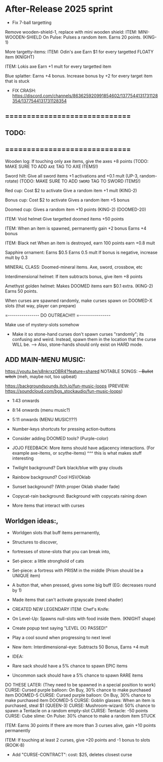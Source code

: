 

# After-Release 2025 sprint

- Fix 7-ball targetting


Remove wooden-shield-1, replace with mini wooden shield:
ITEM: MINI-WOODEN-SHIELD
On Pulse:
Pulses a random item.
Earns 20 points.
(KING-1)


More targetty-items:
ITEM: Odin's axe
Earn $1 for every targetted FLOATY item
(KNIGHT)

ITEM: Lokis axe
Earn +1 mult for every targetted item

Blue splatter:
Earns +4 bonus.
Increase bonus by +2 for every target item that is stuck



- FIX CRASH:
https://discord.com/channels/863625920991854602/1377544131731128354/1377544131731128354

## =============================
## TODO:
## =============================

Wooden log:
If touching only axe items, give the axes +8 points
(TODO: MAKE SURE TO ADD `AXE` TAG TO AXE ITEMS!)


Sword hilt:
Give all sword items +1 activations and +0.1 mult (UP-3, random-rotate)
(TODO: MAKE SURE TO ADD `SWORD` TAG TO SWORD ITEMS!)

Red cup:
Cost $2 to activate
Give a random item +1 mult (KING-2)

Bonus cup:
Cost $2 to activate
Gives a random item +5 bonus

Doomed cup:
Gives a random item +10 points (KING-2)
(DOOMED-20)




ITEM: Void helmet
Give targetted doomed items +50 points

ITEM:
When an item is spawned, 
permanently gain +2 bonus
Earns +4 bonus

ITEM: Black net
When an item is destroyed, 
earn 100 points
earn +0.8 mult 

Sapphire ornament:
Earns $0.5
Earns 0.5 mult
If bonus is negative, increase mult by 0.3

MINERAL CLASS:
Doomed-mineral items. Axe, sword, crossbow, etc


Interdimensional helmet:
If item subtracts bonus, give item +8 points



Amethyst golden helmet:
Makes DOOMED items earn $0.1 extra. (KING-2)
Earns 50 points.





When curses are spawned randomly, make curses spawn on DOOMED-X slots (that way, player can prepare)

=----------------
DO OUTREACH!!!
=----------------

Make use of mystery-slots somehow




- Make it so stone-hand curses don't spawn curses "randomly";
its confusing and weird.
Instead, spawn them in the location that the curse WILL be.
--> Also, stone-hands should only exist on HARD mode.



## ADD MAIN-MENU MUSIC:
https://youtu.be/s8nkrxzOBR4?feature=shared  NOTABLE SONGS:
~~- Bullet witch~~ (meh, maybe not, too upbeat)

https://backgroundsounds.itch.io/fun-music-loops
(PREVIEW: https://soundcloud.com/bgs_stockaudio/fun-music-loops)
- 1:43 onwards
- 8:14 onwards (menu music?)
- 5:11 onwards (MENU MUSIC!!??)



- Number-keys shortcuts for pressing action-buttons


- Consider adding DOOMED tools? (Purple-color)


- JOJO FEEDBACK:
More items should have adjacency interactions.
(For example axe-items, or scythe-items)
^^^ this is what makes stuff interesting



- Twilight background? Dark black/blue with gray clouds

- Rainbow background? Cool HSV/Oklab
 
- Sunset background? (With proper Oklab shader fade)

- Copycat-rain background: Background with copycats raining down


- More items that interact with curses


## Worldgen ideas:,
- Worldgen slots that buff items permanently,
- Structures to discover, 
- fortresses of stone-slots that you can break into,
- Set-piece: a little stronghold of cats
- Set-piece: a fortress with PRISM in the middle (Prism should be a UNIQUE item)
- A button that, when pressed, gives some big buff (EG: decreases round by 1)



- Made items that can't activate grayscale (need shader)

- CREATED NEW LEGENDARY ITEM: Chef's Knife: 
- On Level-Up: Spawns null-slots with food inside them. (KNIGHT shape)


- Create popup text saying "LEVEL {X} PASSED!"
- Play a cool sound when progressing to next level


- New item: Interdimensional-eye: Subtracts 50 Bonus, Earns +4 mult


- IDEA:
- Rare sack should have a 5% chance to spawn EPIC items
- Uncommon sack should have a 5% chance to spawn RARE items


DO THESE LATER: (They need to be spawned in a special position to work)
CURSE: Cursed purple balloon: On Buy, 30% chance to make purchased item DOOMED-5
CURSE: Cursed purple balloon: On Buy, 30% chance to make purchased item DOOMED-5
CURSE: Goblin glasses: When an item is purchased, steal $1 (QUEEN-3)
CURSE: Mushroom-wizard: 50% chance to spawn a Tentacle on a random empty-slot
CURSE: Tentacle: -50 points
CURSE: Cube slime: On Pulse: 30% chance to make a random item STUCK




ITEM:
Earns 30 points
If there are more than 3 curses alive, gain +10 points permanently


ITEM:
If touching at least 2 curses, give +20 points and -1 bonus to slots
(ROOK-8)


- Add "CURSE-CONTRACT":
cost: $25, deletes closest curse



